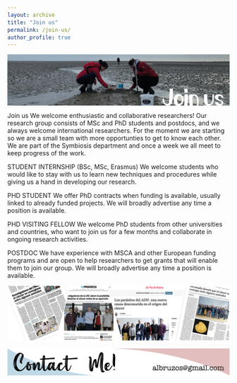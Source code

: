 ```yaml
---
layout: archive
title: "Join us"
permalink: /join-us/
author_profile: true
---
```

<!---to comment---> 

<img align="center" src="/images/WebsiteSections_v1-10.png"/>

Join us
We welcome enthusiastic and collaborative researchers!
Our research group consists of MSc and PhD students and postdocs, and we always welcome international researchers. For the moment we are starting so we are a small team with more opportunties to get to know each other. We are part of the Symbiosis department and once a week we all meet to keep progress of the work.

STUDENT INTERNSHIP (BSc, MSc, Erasmus)
We welcome students who would like to stay with us to learn new techniques and procedures while giving us a hand in developing our research.

PHD STUDENT
We offer PhD contracts when funding is available, usually linked to already funded projects. We will broadly advertise any time a position is available.

PHD VISITING FELLOW
We welcome PhD students from other universities and countries, who want to join us for a few months and collaborate in ongoing research activities. 

POSTDOC
We have experience with MSCA and other European funding programs and are open to help researchers to get grants that will enable them to join our group. We will broadly advertise any time a position is available.


<img src='/images/TiraFotos_3_media_AliciaLBruzos.png'>  

<p align="center">
  <a href="https://albruzos.github.io/contact" target="_blank">
    <img src="/images/ContactMe_v1.png" alt="Contact Alicia L Bruzos">
  </a>
</p>

<center> <i class="fa fa-star" aria-hidden="true"></i><i class="fa fa-star" aria-hidden="true"></i><i class="fa fa-star" aria-hidden="true"></i></center> 
